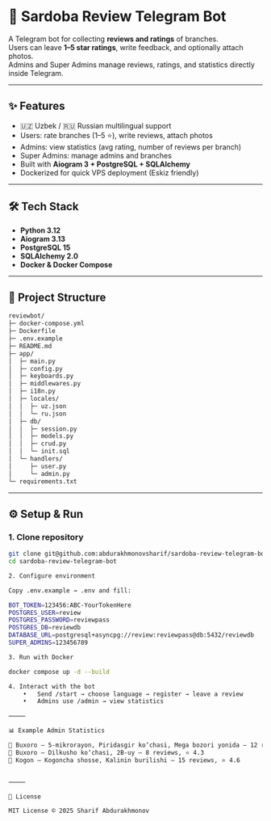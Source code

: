 # 🌟 Sardoba Review Telegram Bot  

A Telegram bot for collecting **reviews and ratings** of branches.  
Users can leave **1–5 star ratings**, write feedback, and optionally attach photos.  
Admins and Super Admins manage reviews, ratings, and statistics directly inside Telegram.  

---

## ✨ Features  
- 🇺🇿 Uzbek / 🇷🇺 Russian multilingual support  
- Users: rate branches (1–5 ⭐), write reviews, attach photos  
- Admins: view statistics (avg rating, number of reviews per branch)  
- Super Admins: manage admins and branches  
- Built with **Aiogram 3 + PostgreSQL + SQLAlchemy**  
- Dockerized for quick VPS deployment (Eskiz friendly)  

---

## 🛠 Tech Stack  
- **Python 3.12**  
- **Aiogram 3.13**  
- **PostgreSQL 15**  
- **SQLAlchemy 2.0**  
- **Docker & Docker Compose**  

---

## 📂 Project Structure  

```bash
reviewbot/
├─ docker-compose.yml
├─ Dockerfile
├─ .env.example
├─ README.md
├─ app/
│  ├─ main.py
│  ├─ config.py
│  ├─ keyboards.py
│  ├─ middlewares.py
│  ├─ i18n.py
│  ├─ locales/
│  │  ├─ uz.json
│  │  └─ ru.json
│  ├─ db/
│  │  ├─ session.py
│  │  ├─ models.py
│  │  ├─ crud.py
│  │  └─ init.sql
│  └─ handlers/
│     ├─ user.py
│     └─ admin.py
└─ requirements.txt
```

---

## ⚙️ Setup & Run  

### 1. Clone repository  
```bash
git clone git@github.com:abdurakhmonovsharif/sardoba-review-telegram-bot.git
cd sardoba-review-telegram-bot

2. Configure environment

Copy .env.example → .env and fill:

BOT_TOKEN=123456:ABC-YourTokenHere
POSTGRES_USER=review
POSTGRES_PASSWORD=reviewpass
POSTGRES_DB=reviewdb
DATABASE_URL=postgresql+asyncpg://review:reviewpass@db:5432/reviewdb
SUPER_ADMINS=123456789

3. Run with Docker

docker compose up -d --build

4. Interact with the bot
	•	Send /start → choose language → register → leave a review
	•	Admins use /admin → view statistics

⸻

📊 Example Admin Statistics

🏢 Buxoro – 5-mikrorayon, Piridasgir ko‘chasi, Mega bozori yonida — 12 reviews, ⭐ 4.6  
🏢 Buxoro – Dilkusho ko‘chasi, 2B-uy — 8 reviews, ⭐ 4.3  
🏢 Kogon – Kogoncha shosse, Kalinin burilishi — 15 reviews, ⭐ 4.6


⸻

📜 License

MIT License © 2025 Sharif Abdurakhmonov
